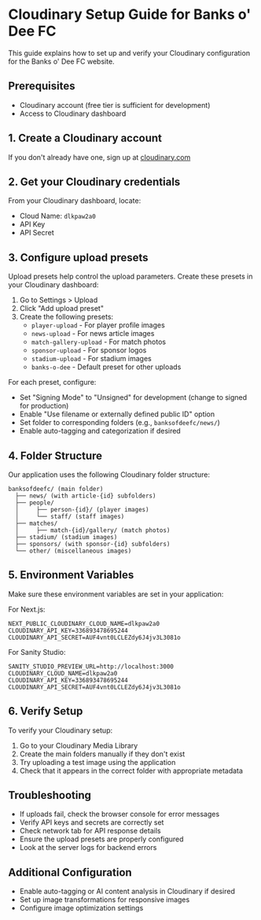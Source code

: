 
# Cloudinary Setup Guide for Banks o' Dee FC

This guide explains how to set up and verify your Cloudinary configuration for the Banks o' Dee FC website.

## Prerequisites
- Cloudinary account (free tier is sufficient for development)
- Access to Cloudinary dashboard

## 1. Create a Cloudinary account
If you don't already have one, sign up at [cloudinary.com](https://cloudinary.com/users/register/free)

## 2. Get your Cloudinary credentials
From your Cloudinary dashboard, locate:
- Cloud Name: `dlkpaw2a0`
- API Key
- API Secret

## 3. Configure upload presets
Upload presets help control the upload parameters. Create these presets in your Cloudinary dashboard:

1. Go to Settings > Upload
2. Click "Add upload preset"
3. Create the following presets:
   - `player-upload` - For player profile images
   - `news-upload` - For news article images
   - `match-gallery-upload` - For match photos
   - `sponsor-upload` - For sponsor logos
   - `stadium-upload` - For stadium images
   - `banks-o-dee` - Default preset for other uploads

For each preset, configure:
- Set "Signing Mode" to "Unsigned" for development (change to signed for production)
- Enable "Use filename or externally defined public ID" option
- Set folder to corresponding folders (e.g., `banksofdeefc/news/`)
- Enable auto-tagging and categorization if desired

## 4. Folder Structure
Our application uses the following Cloudinary folder structure:
```
banksofdeefc/ (main folder)
  ├── news/ (with article-{id} subfolders)
  ├── people/
  │     ├── person-{id}/ (player images)
  │     └── staff/ (staff images)
  ├── matches/
  │     ├── match-{id}/gallery/ (match photos)
  ├── stadium/ (stadium images)
  ├── sponsors/ (with sponsor-{id} subfolders)
  └── other/ (miscellaneous images)
```

## 5. Environment Variables
Make sure these environment variables are set in your application:

For Next.js:
```
NEXT_PUBLIC_CLOUDINARY_CLOUD_NAME=dlkpaw2a0
CLOUDINARY_API_KEY=336893478695244
CLOUDINARY_API_SECRET=AUF4vnt0LCLEZdy6J4jv3L3081o
```

For Sanity Studio:
```
SANITY_STUDIO_PREVIEW_URL=http://localhost:3000
CLOUDINARY_CLOUD_NAME=dlkpaw2a0
CLOUDINARY_API_KEY=336893478695244
CLOUDINARY_API_SECRET=AUF4vnt0LCLEZdy6J4jv3L3081o
```

## 6. Verify Setup
To verify your Cloudinary setup:
1. Go to your Cloudinary Media Library
2. Create the main folders manually if they don't exist
3. Try uploading a test image using the application
4. Check that it appears in the correct folder with appropriate metadata

## Troubleshooting
- If uploads fail, check the browser console for error messages
- Verify API keys and secrets are correctly set
- Check network tab for API response details
- Ensure the upload presets are properly configured
- Look at the server logs for backend errors

## Additional Configuration
- Enable auto-tagging or AI content analysis in Cloudinary if desired
- Set up image transformations for responsive images
- Configure image optimization settings

